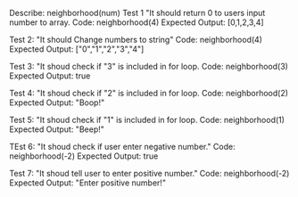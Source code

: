 Describe: neighborhood(num)
Test 1 "It should return 0 to users input number to array.
Code: neighborhood(4)
Expected Output: [0,1,2,3,4]

Test 2: "It should Change numbers to string" 
Code: neighborhood(4)
Expected Output: ["0","1","2","3","4"]

Test 3: "It shoud check if "3" is included in for loop.
Code: neighborhood(3)
Expected Output: true

Test 4: "It shoud check if "2" is included in for loop.
Code: neighborhood(2)
Expected Output: "Boop!"

Test 5: "It shoud check if "1" is included in for loop.
Code: neighborhood(1)
Expected Output: "Beep!"

TEst 6: "It shoud check if user enter negative number."
Code: neighborhood(-2)
Expected Output: true

Test 7: "It shoud tell user to enter positive number."
Code: neighborhood(-2)
Expected Output: "Enter positive number!"